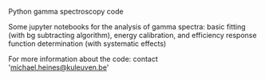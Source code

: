 Python gamma spectroscopy code

Some jupyter notebooks for the analysis of gamma spectra: basic fitting (with bg subtracting algorithm), energy calibration, and efficiency response function determination (with systematic effects)

For more information about the code: contact 'michael.heines@kuleuven.be'
